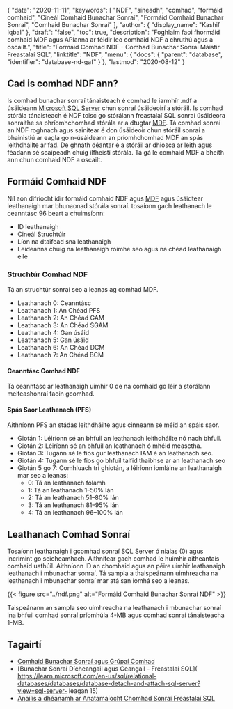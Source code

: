 {
  "date": "2020-11-11",
  "keywords": [
"NDF",
"síneadh",
"comhad",
"formáid comhaid",
"Cineál Comhaid Bunachar Sonraí",
"Formáid Comhaid Bunachar Sonraí",
"Comhaid Bunachar Sonraí"
],
  "author": {
    "display_name": "Kashif Iqbal"
},
  "draft": "false",
  "toc": true,
  "description": "Foghlaim faoi fhormáid comhaid MDF agus APIanna ar féidir leo comhaid NDF a chruthú agus a oscailt.",
  "title": "Formáid Comhad NDF - Comhad Bunachar Sonraí Máistir Freastalaí SQL",
  "linktitle": "NDF",
  "menu": {
    "docs": {
      "parent": "database",
      "identifier": "database-nd-gaf"
}
},
  "lastmod": "2020-08-12"
}

## Cad is comhad NDF ann?

Is comhad bunachar sonraí tánaisteach é comhad le iarmhír .ndf a úsáideann [Microsoft SQL Server](https://en.wikipedia.org/wiki/Microsoft_SQL_Server) chun sonraí úsáideoirí a stóráil. Is comhad stórála tánaisteach é NDF toisc go stórálann freastalaí SQL sonraí úsáideora sonraithe sa phríomhchomhad stórála ar a dtugtar [MDF](/database/mdf/). Tá comhad sonraí an NDF roghnach agus sainítear é don úsáideoir chun stóráil sonraí a bhainistiú ar eagla go n-úsáideann an príomhchomhad MDF an spás leithdháilte ar fad. De ghnáth déantar é a stóráil ar dhiosca ar leith agus féadann sé scaipeadh chuig ilfheistí stórála. Tá gá le comhaid MDF a bheith ann chun comhaid NDF a oscailt.

## Formáid Comhaid NDF

Níl aon difríocht idir formáid comhaid NDF agus [MDF](/database/mdf/) agus úsáidtear leathanaigh mar bhunaonad stórála sonraí. tosaíonn gach leathanach le ceanntásc 96 beart a chuimsíonn:

 * ID leathanaigh
 * Cineál Struchtúir
 * Líon na dtaifead sna leathanaigh
 * Leideanna chuig na leathanaigh roimhe seo agus na chéad leathanaigh eile

### Struchtúr Comhad NDF

Tá an struchtúr sonraí seo a leanas ag comhad MDF.

 * Leathanach 0: Ceanntásc
 * Leathanach 1: An Chéad PFS
 * Leathanach 2: An Chéad GAM
 * Leathanach 3: An Chéad SGAM
 * Leathanach 4: Gan úsáid
 * Leathanach 5: Gan úsáid
 * Leathanach 6: An Chéad DCM
 * Leathanach 7: An Chéad BCM

#### Ceanntásc Comhad NDF

Tá ceanntásc ar leathanaigh uimhir 0 de na comhaid go léir a stórálann meiteashonraí faoin gcomhad.

#### Spás Saor Leathanach (PFS)
Aithníonn PFS an stádas leithdháilte agus cinneann sé méid an spáis saor.

 * Giotán 1: Léiríonn sé an bhfuil an leathanach leithdháilte nó nach bhfuil.
 * Giotán 2: Léiríonn sé an bhfuil an leathanach ó mhéid measctha.
 * Giotán 3: Tugann sé le fios gur leathanach IAM é an leathanach seo.
 * Giotán 4: Tugann sé le fios go bhfuil taifid thaibhse ar an leathanach seo
 * Giotán 5 go 7: Comhluach trí ghiotán, a léiríonn iomláine an leathanaigh mar seo a leanas:
   * 0: Tá an leathanach folamh
   * 1: Tá an leathanach 1–50% lán
   * 2: Tá an leathanach 51–80% lán
   * 3: Tá an leathanach 81–95% lán
   * 4: Tá an leathanach 96–100% lán

## Leathanach Comhad Sonraí

Tosaíonn leathanaigh i gcomhad sonraí SQL Server ó nialas (0) agus incrimint go seicheamhach. Aithnítear gach comhad le huimhir aitheantais comhaid uathúil. Aithníonn ID an chomhaid agus an péire uimhir leathanaigh leathanach i mbunachar sonraí. Tá sampla a thaispeánann uimhreacha na leathanach i mbunachar sonraí mar atá san íomhá seo a leanas.

{{< figure src="../ndf.png" alt="Formáid Comhaid Bunachar Sonraí NDF" >}}

Taispeánann an sampla seo uimhreacha na leathanach i mbunachar sonraí ina bhfuil comhad sonraí príomhúla 4-MB agus comhad sonraí tánaisteacha 1-MB.

## Tagairtí

 * [Comhaid Bunachar Sonraí agus Grúpaí Comhad]( https://learn.microsoft.com/en-us/sql/relational-databases/databases/database-files-and-filegroups?view=sql-server-ver16)
 * [Bunachar Sonraí Dícheangail agus Ceangail - Freastalaí SQL]( https://learn.microsoft.com/en-us/sql/relational-databases/databases/database-detach-and-attach-sql-server?view=sql-server- leagan 15)
 * [Anailís a dhéanamh ar Anatamaíocht Chomhad Sonraí Freastalaí SQL]( https://blog.pythian.com/analyzing-sql-server-data-file-anatomy/)

